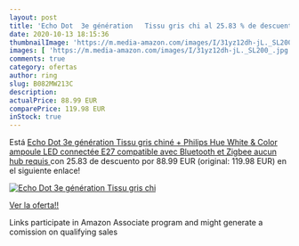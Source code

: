 ```yaml
---
layout: post
title: 'Echo Dot  3e génération   Tissu gris chi al 25.83 % de descuento'
date: 2020-10-13 18:15:36
thumbnailImage: 'https://m.media-amazon.com/images/I/31yz12dh-jL._SL200_.jpg'
images: [ 'https://m.media-amazon.com/images/I/31yz12dh-jL._SL200_.jpg' ]
comments: true
category: ofertas
author: ring
slug: B082MW213C
description:
actualPrice: 88.99 EUR
comparePrice: 119.98 EUR
inStock: true
---
```


Está [Echo Dot  3e génération   Tissu gris chiné + Philips Hue White & Color ampoule LED connectée  E27   compatible avec Bluetooth et Zigbee  aucun hub requis ](https://www.amazon.fr/dp/B082MW213C/?tag=tolees0d-21) con 25.83 de descuento por 88.99 EUR (original: 119.98 EUR) en el siguiente enlace!

[![Echo Dot  3e génération   Tissu gris chi](https://m.media-amazon.com/images/I/31yz12dh-jL._SL200_.jpg)](https://www.amazon.fr/dp/B082MW213C/?tag=tolees0d-21)

[Ver la oferta!!](https://www.amazon.fr/dp/B082MW213C/?tag=tolees0d-21)

Links participate in Amazon Associate program and might generate a comission on qualifying sales


